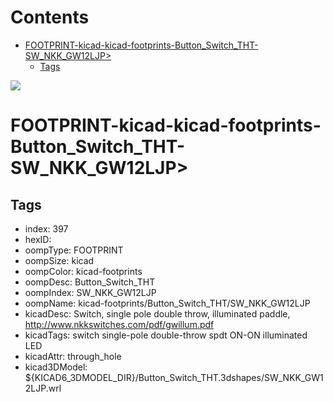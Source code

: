



Contents
========

* [FOOTPRINT-kicad-kicad-footprints-Button_Switch_THT-SW_NKK_GW12LJP>](#footprint-kicad-kicad-footprints-button_switch_tht-sw_nkk_gw12ljp)
	* [Tags](#tags)
  
![][im]
# FOOTPRINT-kicad-kicad-footprints-Button_Switch_THT-SW_NKK_GW12LJP>

## Tags

- index: 397
- hexID: 
- oompType: FOOTPRINT
- oompSize: kicad
- oompColor: kicad-footprints
- oompDesc: Button_Switch_THT
- oompIndex: SW_NKK_GW12LJP
- oompName: kicad-footprints/Button_Switch_THT/SW_NKK_GW12LJP
- kicadDesc: Switch, single pole double throw, illuminated paddle, http://www.nkkswitches.com/pdf/gwillum.pdf
- kicadTags: switch single-pole double-throw spdt ON-ON illuminated LED
- kicadAttr: through_hole
- kicad3DModel: ${KICAD6_3DMODEL_DIR}/Button_Switch_THT.3dshapes/SW_NKK_GW12LJP.wrl



[im]: image.png

